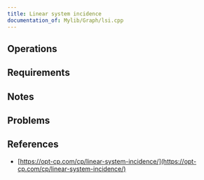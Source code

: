 ```yaml
---
title: Linear system incidence
documentation_of: Mylib/Graph/lsi.cpp
---
```


## Operations

## Requirements

## Notes

## Problems

## References

- [https://opt-cp.com/cp/linear-system-incidence/](https://opt-cp.com/cp/linear-system-incidence/)
